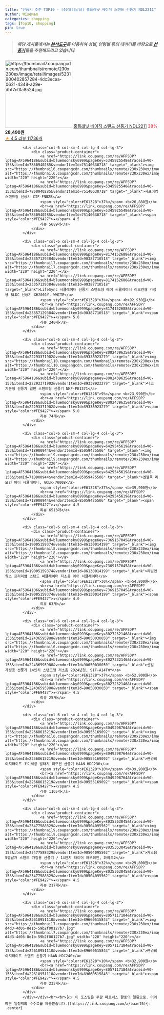 ```yaml
---
title: "선풍기 추천 TOP10 - [40대][남녀] 홈플래닛 베이직 스탠드 선풍기 NDL2211"
author: WiseMan
categories: shopping
tags: [Top10, shopping]
pin: true
---
```


> ##### 해당 게시물에서는 [**분석도구**](https://itemscout.io/)를 이용하여 **성별**, **연령별** 등의 데이터를 바탕으로 [**선풍기**](https://link.coupang.com/a/baae76)들을 추천해드리고 있습니다.
<div class="container"><div class="row">
            <div class="col-6 col-sm-4 col-lg-4 col-lg-3">
                <div class="product-container">
                    <a href="https://link.coupang.com/re/AFFSDP?lptag=AF5964186&subid=bluemoonsky6999&pageKey=7212367661&traceid=V0-153&itemId=18255669809&vendorItemId=85402293544" target="_blank"><img src="https://thumbnail7.coupangcdn.com/thumbnails/remote/230x230ex/image/retail/images/5231900402857284-4dc3ecaa-0621-4348-a29e-dbf7c0fa8524.jpg" alt="https://thumbnail7.coupangcdn.com/thumbnails/remote/230x230ex/image/retail/images/5231900402857284-4dc3ecaa-0621-4348-a29e-dbf7c0fa8524.jpg" width="220" height="220"></a>
                    <a href="https://link.coupang.com/re/AFFSDP?lptag=AF5964186&subid=bluemoonsky6999&pageKey=7212367661&traceid=V0-153&itemId=18255669809&vendorItemId=85402293544" target="_blank">홈플래닛 베이직 스탠드 선풍기 NDL2211</a>
                    <span style="color:#E61328">38%</span> <b>28,490원</b>
                    <br><a href="https://link.coupang.com/re/AFFSDP?lptag=AF5964186&subid=bluemoonsky6999&pageKey=7212367661&traceid=V0-153&itemId=18255669809&vendorItemId=85402293544" target="_blank"><span style="color:#FE9427">★</span> 4.5
                    리뷰 11736개</a>
                </div>
            </div>
            
            <div class="col-6 col-sm-4 col-lg-4 col-lg-3">
                <div class="product-container">
                    <a href="https://link.coupang.com/re/AFFSDP?lptag=AF5964186&subid=bluemoonsky6999&pageKey=5345925548&traceid=V0-153&itemId=7850940285&vendorItemId=75140630718" target="_blank"><img src="https://thumbnail6.coupangcdn.com/thumbnails/remote/230x230ex/image/0820_amir_esrgan_inf80k_batch_0_max3k/4694/f54c30b6f7f659a4f765f827b6fdbfb1b5e100a99e3ab08e33107caa48b8.jpg" alt="https://thumbnail6.coupangcdn.com/thumbnails/remote/230x230ex/image/0820_amir_esrgan_inf80k_batch_0_max3k/4694/f54c30b6f7f659a4f765f827b6fdbfb1b5e100a99e3ab08e33107caa48b8.jpg" width="220" height="220"></a>
                    <a href="https://link.coupang.com/re/AFFSDP?lptag=AF5964186&subid=bluemoonsky6999&pageKey=5345925548&traceid=V0-153&itemId=7850940285&vendorItemId=75140630718" target="_blank">시프이컴 스탠드형 선풍기 CIF-FN02B</a>
                    <span style="color:#E61328">37%</span> <b>26,880원</b>
                    <br><a href="https://link.coupang.com/re/AFFSDP?lptag=AF5964186&subid=bluemoonsky6999&pageKey=5345925548&traceid=V0-153&itemId=7850940285&vendorItemId=75140630718" target="_blank"><span style="color:#FE9427">★</span> 4.5
                    리뷰 5689개</a>
                </div>
            </div>
            
            <div class="col-6 col-sm-4 col-lg-4 col-lg-3">
                <div class="product-container">
                    <a href="https://link.coupang.com/re/AFFSDP?lptag=AF5964186&subid=bluemoonsky6999&pageKey=8174152688&traceid=V0-153&itemId=23357129384&vendorItemId=90387710518" target="_blank"><img src="https://thumbnail7.coupangcdn.com/thumbnails/remote/230x230ex/image/vendor_inventory/ac05/c3add3e9e163b1e726fa6eab3f82d7f823bd3e5996cb68f2955fddedd473.jpg" alt="https://thumbnail7.coupangcdn.com/thumbnails/remote/230x230ex/image/vendor_inventory/ac05/c3add3e9e163b1e726fa6eab3f82d7f823bd3e5996cb68f2955fddedd473.jpg" width="220" height="220"></a>
                    <a href="https://link.coupang.com/re/AFFSDP?lptag=AF5964186&subid=bluemoonsky6999&pageKey=8174152688&traceid=V0-153&itemId=23357129384&vendorItemId=90387710518" target="_blank">LifeSync 서큘레이터 선풍기 스탠드형 에어 써큘레이터 리모컨형 가정용 BLDC 선풍기 XH2001Y, WHITE</a>
                    <span style="color:#E61328">3%</span> <b>92,930원</b>
                    <br><a href="https://link.coupang.com/re/AFFSDP?lptag=AF5964186&subid=bluemoonsky6999&pageKey=8174152688&traceid=V0-153&itemId=23357129384&vendorItemId=90387710518" target="_blank"><span style="color:#FE9427">★</span> 5.0
                    리뷰 240개</a>
                </div>
            </div>
            
            <div class="col-6 col-sm-4 col-lg-4 col-lg-3">
                <div class="product-container">
                    <a href="https://link.coupang.com/re/AFFSDP?lptag=AF5964186&subid=bluemoonsky6999&pageKey=8002439635&traceid=V0-153&itemId=22293371902&vendorItemId=89338923279" target="_blank"><img src="https://thumbnail10.coupangcdn.com/thumbnails/remote/230x230ex/image/vendor_inventory/80d0/a9789e752cf62355f5e4e1c671abf3eec0ce943186483a71fdab0ab85ce6.jpg" alt="https://thumbnail10.coupangcdn.com/thumbnails/remote/230x230ex/image/vendor_inventory/80d0/a9789e752cf62355f5e4e1c671abf3eec0ce943186483a71fdab0ab85ce6.jpg" width="220" height="220"></a>
                    <a href="https://link.coupang.com/re/AFFSDP?lptag=AF5964186&subid=bluemoonsky6999&pageKey=8002439635&traceid=V0-153&itemId=22293371902&vendorItemId=89338923279" target="_blank">니코 기본형 선풍기 일반 스탠드형 선풍기 NKF-PB1371</a>
                    <span style="color:#E61328">9%</span> <b>23,990원</b>
                    <br><a href="https://link.coupang.com/re/AFFSDP?lptag=AF5964186&subid=bluemoonsky6999&pageKey=8002439635&traceid=V0-153&itemId=22293371902&vendorItemId=89338923279" target="_blank"><span style="color:#FE9427">★</span> 5.0
                    리뷰 74개</a>
                </div>
            </div>
            
            <div class="col-6 col-sm-4 col-lg-4 col-lg-3">
                <div class="product-container">
                    <a href="https://link.coupang.com/re/AFFSDP?lptag=AF5964186&subid=bluemoonsky6999&pageKey=6429545619&traceid=V0-153&itemId=718900944&vendorItemId=85059475506" target="_blank"><img src="https://thumbnail9.coupangcdn.com/thumbnails/remote/230x230ex/image/vendor_inventory/1a2f/39a2272d2bc7cf06e637b0556d2b04971cab8ea16af106b2b5c10bf5e88c.jpg" alt="https://thumbnail9.coupangcdn.com/thumbnails/remote/230x230ex/image/vendor_inventory/1a2f/39a2272d2bc7cf06e637b0556d2b04971cab8ea16af106b2b5c10bf5e88c.jpg" width="220" height="220"></a>
                    <a href="https://link.coupang.com/re/AFFSDP?lptag=AF5964186&subid=bluemoonsky6999&pageKey=6429545619&traceid=V0-153&itemId=718900944&vendorItemId=85059475506" target="_blank">엔젤쿡 리모컨 에어 서큘레이터, ACLR-7000B</a>
                    <span style="color:#E61328">37%</span> <b>39,900원</b>
                    <br><a href="https://link.coupang.com/re/AFFSDP?lptag=AF5964186&subid=bluemoonsky6999&pageKey=6429545619&traceid=V0-153&itemId=718900944&vendorItemId=85059475506" target="_blank"><span style="color:#FE9427">★</span> 4.5
                    리뷰 6513개</a>
                </div>
            </div>
            
            <div class="col-6 col-sm-4 col-lg-4 col-lg-3">
                <div class="product-container">
                    <a href="https://link.coupang.com/re/AFFSDP?lptag=AF5964186&subid=bluemoonsky6999&pageKey=7369157045&traceid=V0-153&itemId=19005159374&vendorItemId=86130014199" target="_blank"><img src="https://thumbnail8.coupangcdn.com/thumbnails/remote/230x230ex/image/vendor_inventory/63b5/d5b1a573ef4bebc45ce483c89dccf723f83e1ce35a1a5da6562da4db3c72.png" alt="https://thumbnail8.coupangcdn.com/thumbnails/remote/230x230ex/image/vendor_inventory/63b5/d5b1a573ef4bebc45ce483c89dccf723f83e1ce35a1a5da6562da4db3c72.png" width="220" height="220"></a>
                    <a href="https://link.coupang.com/re/AFFSDP?lptag=AF5964186&subid=bluemoonsky6999&pageKey=7369157045&traceid=V0-153&itemId=19005159374&vendorItemId=86130014199" target="_blank">리빙앤웍스 프리미엄 스탠드 써큘레이터 저소음 에어 서큘레이터</a>
                    <span style="color:#E61328">36%</span> <b>54,800원</b>
                    <br><a href="https://link.coupang.com/re/AFFSDP?lptag=AF5964186&subid=bluemoonsky6999&pageKey=7369157045&traceid=V0-153&itemId=19005159374&vendorItemId=86130014199" target="_blank"><span style="color:#FE9427">★</span> 4.0
                    리뷰 63개</a>
                </div>
            </div>
            
            <div class="col-6 col-sm-4 col-lg-4 col-lg-3">
                <div class="product-container">
                    <a href="https://link.coupang.com/re/AFFSDP?lptag=AF5964186&subid=bluemoonsky6999&pageKey=8027232146&traceid=V0-153&itemId=22436595988&vendorItemId=90050030050" target="_blank"><img src="https://thumbnail6.coupangcdn.com/thumbnails/remote/230x230ex/image/vendor_inventory/8c9f/d4b1c68239f7cc45f046a3759570dd4616c09c658c695adf58743f8f287d.jpg" alt="https://thumbnail6.coupangcdn.com/thumbnails/remote/230x230ex/image/vendor_inventory/8c9f/d4b1c68239f7cc45f046a3759570dd4616c09c658c695adf58743f8f287d.jpg" width="220" height="220"></a>
                    <a href="https://link.coupang.com/re/AFFSDP?lptag=AF5964186&subid=bluemoonsky6999&pageKey=8027232146&traceid=V0-153&itemId=22436595988&vendorItemId=90050030050" target="_blank">신일 가정용 선풍기 14인치 스탠드형 저소음 2024년형, SIF-A14TWY</a>
                    <span style="color:#E61328">37%</span> <b>52,900원</b>
                    <br><a href="https://link.coupang.com/re/AFFSDP?lptag=AF5964186&subid=bluemoonsky6999&pageKey=8027232146&traceid=V0-153&itemId=22436595988&vendorItemId=90050030050" target="_blank"><span style="color:#FE9427">★</span> 4.5
                    리뷰 25개</a>
                </div>
            </div>
            
            <div class="col-6 col-sm-4 col-lg-4 col-lg-3">
                <div class="product-container">
                    <a href="https://link.coupang.com/re/AFFSDP?lptag=AF5964186&subid=bluemoonsky6999&pageKey=8049298764&traceid=V0-153&itemId=22568615219&vendorItemId=90555169092" target="_blank"><img src="https://thumbnail6.coupangcdn.com/thumbnails/remote/230x230ex/image/vendor_inventory/1632/bdfe5c2389474989481625b3529af3da7e003b094a582e6901efbcf0d85f.jpg" alt="https://thumbnail6.coupangcdn.com/thumbnails/remote/230x230ex/image/vendor_inventory/1632/bdfe5c2389474989481625b3529af3da7e003b094a582e6901efbcf0d85f.jpg" width="220" height="220"></a>
                    <a href="https://link.coupang.com/re/AFFSDP?lptag=AF5964186&subid=bluemoonsky6999&pageKey=8049298764&traceid=V0-153&itemId=22568615219&vendorItemId=90555169092" target="_blank">한경희이지라이프 초미세풍 발터치 리모컨 선풍기 HAAN-HDC230</a>
                    <span style="color:#E61328">10%</span> <b>39,900원</b>
                    <br><a href="https://link.coupang.com/re/AFFSDP?lptag=AF5964186&subid=bluemoonsky6999&pageKey=8049298764&traceid=V0-153&itemId=22568615219&vendorItemId=90555169092" target="_blank"><span style="color:#FE9427">★</span> 4.5
                    리뷰 1165개</a>
                </div>
            </div>
            
            <div class="col-6 col-sm-4 col-lg-4 col-lg-3">
                <div class="product-container">
                    <a href="https://link.coupang.com/re/AFFSDP?lptag=AF5964186&subid=bluemoonsky6999&pageKey=8035363045&traceid=V0-153&itemId=23477588329&vendorItemId=90504095562" target="_blank"><img src="https://thumbnail9.coupangcdn.com/thumbnails/remote/230x230ex/image/vendor_inventory/50d7/3372278c33c351f66b35a36e119b63ff199baff02a198bfc67ed00b93373.jpg" alt="https://thumbnail9.coupangcdn.com/thumbnails/remote/230x230ex/image/vendor_inventory/50d7/3372278c33c351f66b35a36e119b63ff199baff02a198bfc67ed00b93373.jpg" width="220" height="220"></a>
                    <a href="https://link.coupang.com/re/AFFSDP?lptag=AF5964186&subid=bluemoonsky6999&pageKey=8035363045&traceid=V0-153&itemId=23477588329&vendorItemId=90504095562" target="_blank">저소음 5엽날개 스탠드 가정용 선풍기 / 14인치 타이머 좌우회전, 화이트2</a>
                    <span style="color:#E61328">32%</span> <b>29,800원</b>
                    <br><a href="https://link.coupang.com/re/AFFSDP?lptag=AF5964186&subid=bluemoonsky6999&pageKey=8035363045&traceid=V0-153&itemId=23477588329&vendorItemId=90504095562" target="_blank"><span style="color:#FE9427">★</span> 4.5
                    리뷰 217개</a>
                </div>
            </div>
            
            <div class="col-6 col-sm-4 col-lg-4 col-lg-3">
                <div class="product-container">
                    <a href="https://link.coupang.com/re/AFFSDP?lptag=AF5964186&subid=bluemoonsky6999&pageKey=8057117184&traceid=V0-153&itemId=22618951110&vendorItemId=89660515843" target="_blank"><img src="https://thumbnail7.coupangcdn.com/thumbnails/remote/230x230ex/image/retail/images/2024/04/25/15/2/5200f3e4-d4d3-4d06-8e1b-59b2f00127b7.jpg" alt="https://thumbnail7.coupangcdn.com/thumbnails/remote/230x230ex/image/retail/images/2024/04/25/15/2/5200f3e4-d4d3-4d06-8e1b-59b2f00127b7.jpg" width="220" height="220"></a>
                    <a href="https://link.coupang.com/re/AFFSDP?lptag=AF5964186&subid=bluemoonsky6999&pageKey=8057117184&traceid=V0-153&itemId=22618951110&vendorItemId=89660515843" target="_blank">한경희이지라이프 스탠드 선풍기 HAAN-HDC240</a>
                    <span style="color:#E61328">10%</span> <b>32,900원</b>
                    <br><a href="https://link.coupang.com/re/AFFSDP?lptag=AF5964186&subid=bluemoonsky6999&pageKey=8057117184&traceid=V0-153&itemId=22618951110&vendorItemId=89660515843" target="_blank"><span style="color:#FE9427">★</span> 4.5
                    리뷰 235개</a>
                </div>
            </div>
            </div></div><br><br>[👉 이 포스팅은 쿠팡 파트너스 활동의 일환으로, 이에 따른 일정액의 수수료를 제공받습니다.](https://link.coupang.com/a/baae76){: .center}